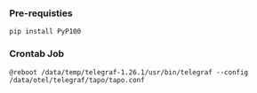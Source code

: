 ### Pre-requisties
```
pip install PyP100
```
### Crontab Job
```
@reboot /data/temp/telegraf-1.26.1/usr/bin/telegraf --config /data/otel/telegraf/tapo/tapo.conf
```
